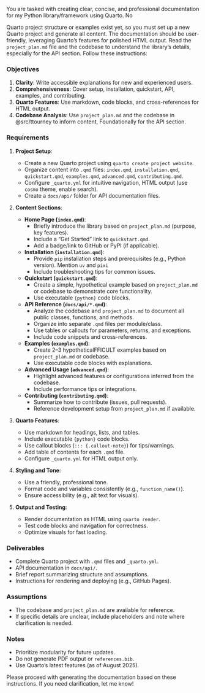 You are tasked with creating clear, concise, and professional documentation for my Python library/framework using Quarto. No

 Quarto project structure or examples exist yet, so you must set up a new Quarto project and generate all content. The documentation should be user-friendly, leveraging Quarto’s features for polished HTML output. Read the `project_plan.md` file and the codebase to understand the library’s details, especially for the API section. Follow these instructions:

### Objectives
1. **Clarity**: Write accessible explanations for new and experienced users.
2. **Comprehensiveness**: Cover setup, installation, quickstart, API, examples, and contributing.
3. **Quarto Features**: Use markdown, code blocks, and cross-references for HTML output.
4. **Codebase Analysis**: Use `project_plan.md` and the codebase in @src/ttourney to inform content, Foundationally for the API section.

### Requirements
1. **Project Setup**:
   - Create a new Quarto project using `quarto create project website`.
   - Organize content into `.qmd` files: `index.qmd`, `installation.qmd`, `quickstart.qmd`, `examples.qmd`, `advanced.qmd`, `contributing.qmd`.
   - Configure `_quarto.yml` for intuitive navigation, HTML output (use `cosmo` theme, enable search).
   - Create a `docs/api/` folder for API documentation files.

2. **Content Sections**:
   - **Home Page (`index.qmd`)**:
     - Briefly introduce the library based on `project_plan.md` (purpose, key features).
     - Include a “Get Started” link to `quickstart.qmd`.
     - Add a badge/link to GitHub or PyPI (if applicable).
   - **Installation (`installation.qmd`)**:
     - Provide `pip` installation steps and prerequisites (e.g., Python version). Mention `uv` and `pixi`
     - Include troubleshooting tips for common issues.
   - **Quickstart (`quickstart.qmd`)**:
     - Create a simple, hypothetical example based on `project_plan.md` or codebase to demonstrate core functionality.
     - Use executable `{python}` code blocks.
   - **API Reference (`docs/api/*.qmd`)**:
     - Analyze the codebase and `project_plan.md` to document all public classes, functions, and methods.
     - Organize into separate `.qmd` files per module/class.
     - Use tables or callouts for parameters, returns, and exceptions.
     - Include code snippets and cross-references.
   - **Examples (`examples.qmd`)**:
     - Create 2–3 hypotheticalFFICULT examples based on `project_plan.md` or codebase.
     - Use executable code blocks with explanations.
   - **Advanced Usage (`advanced.qmd`)**:
     - Highlight advanced features or configurations inferred from the codebase.
     - Include performance tips or integrations.
   - **Contributing (`contributing.qmd`)**:
     - Summarize how to contribute (issues, pull requests).
     - Reference development setup from `project_plan.md` if available.

3. **Quarto Features**:
   - Use markdown for headings, lists, and tables.
   - Include executable `{python}` code blocks.
   - Use callout blocks (`::: {.callout-note}`) for tips/warnings.
   - Add table of contents for each `.qmd` file.
   - Configure `_quarto.yml` for HTML output only.

4. **Styling and Tone**:
   - Use a friendly, professional tone.
   - Format code and variables consistently (e.g., `function_name()`).
   - Ensure accessibility (e.g., alt text for visuals).

5. **Output and Testing**:
   - Render documentation as HTML using `quarto render`.
   - Test code blocks and navigation for correctness.
   - Optimize visuals for fast loading.

### Deliverables
- Complete Quarto project with `.qmd` files and `_quarto.yml`.
- API documentation in `docs/api/`.
- Brief report summarizing structure and assumptions.
- Instructions for rendering and deploying (e.g., GitHub Pages).

### Assumptions
- The codebase and `project_plan.md` are available for reference.
- If specific details are unclear, include placeholders and note where clarification is needed.

### Notes
- Prioritize modularity for future updates.
- Do not generate PDF output or `references.bib`.
- Use Quarto’s latest features (as of August 2025).

Please proceed with generating the documentation based on these instructions. If you need clarification, let me know!